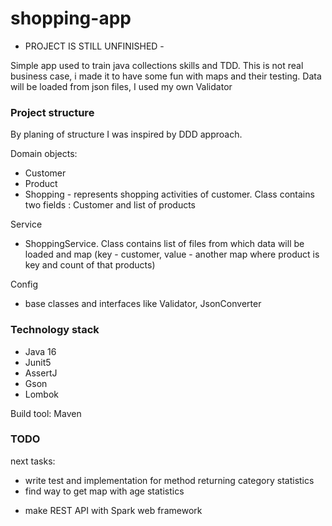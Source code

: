 # shopping-app

- PROJECT IS STILL UNFINISHED -

Simple app used to train java collections skills and TDD. This is not real business case, i made it to have some fun with maps and their testing.
Data will be loaded from json files, I used my own Validator

### Project structure

By planing of structure I was inspired by DDD approach.

Domain objects:

- Customer
- Product
- Shopping - represents shopping activities of customer. Class contains two fields : Customer and list of products

Service

- ShoppingService. Class contains list of files from which data will be loaded and map (key - customer, value - another map where product is key and count of that products)

Config

- base classes and interfaces like Validator, JsonConverter

### Technology stack

- Java 16
- Junit5
- AssertJ
- Gson  
- Lombok

Build tool: Maven

### TODO

next tasks:

- write test and implementation for method returning category statistics
- find way to get map with age statistics


* make REST API with Spark web framework
